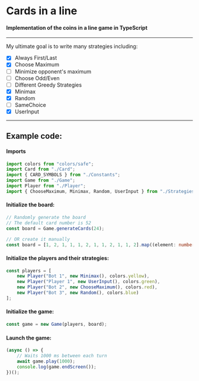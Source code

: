 # Cards in a line
#### Implementation of the coins in a line game in TypeScript
---
My ultimate goal is to write many strategies including:
* [x] Always First/Last
* [x] Choose Maximum
* [ ] Minimize opponent's maximum
* [ ] Choose Odd/Even
* [ ] Different Greedy Strategies
* [x] Minimax
* [x] Random
* [ ] SameChoice
* [x] UserInput

---

## Example code:

#### Imports
```ts
import colors from "colors/safe";
import Card from "./Card";
import { CARD_SYMBOLS } from "./Constants";
import Game from "./Game";
import Player from "./Player";
import { ChooseMaximum, Minimax, Random, UserInput } from "./Strategies";
```

#### Initialize the board:
```ts
// Randomly generate the board
// The default card number is 52
const board = Game.generateCards(24);

// OR create it manually
const board = [1, 2, 1, 1, 1, 2, 1, 1, 2, 1, 1, 2].map((element: number) => new Card(element, CARD_SYMBOLS.CLUBS));
```

#### Initialize the players and their strategies:
```ts
const players = [
    new Player("Bot 1", new Minimax(), colors.yellow),
    new Player("Player 1", new UserInput(), colors.green),
    new Player("Bot 2", new ChooseMaximum(), colors.red),
    new Player("Bot 3", new Random(), colors.blue)
];
```
#### Initialize the game:
```ts
const game = new Game(players, board);
```
#### Launch the game:
```ts
(async () => {
    // Waits 1000 ms between each turn
    await game.play(1000);
    console.log(game.endScreen());
})();
```